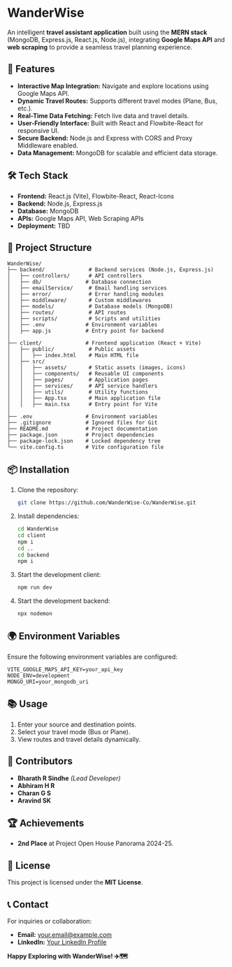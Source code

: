 # WanderWise

An intelligent **travel assistant application** built using the **MERN stack** (MongoDB, Express.js, React.js, Node.js), integrating **Google Maps API** and **web scraping** to provide a seamless travel planning experience.

## 🚀 Features

- **Interactive Map Integration:** Navigate and explore locations using Google Maps API.
- **Dynamic Travel Routes:** Supports different travel modes (Plane, Bus, etc.).
- **Real-Time Data Fetching:** Fetch live data and travel details.
- **User-Friendly Interface:** Built with React and Flowbite-React for responsive UI.
- **Secure Backend:** Node.js and Express with CORS and Proxy Middleware enabled.
- **Data Management:** MongoDB for scalable and efficient data storage.

## 🛠️ Tech Stack

- **Frontend:** React.js (Vite), Flowbite-React, React-Icons
- **Backend:** Node.js, Express.js
- **Database:** MongoDB
- **APIs:** Google Maps API, Web Scraping APIs
- **Deployment:** TBD

## 📂 Project Structure

```
WanderWise/
├── backend/              # Backend services (Node.js, Express.js)
│   ├── controllers/      # API controllers
│   ├── db/              # Database connection
│   ├── emailService/     # Email handling services
│   ├── error/            # Error handling modules
│   ├── middleware/       # Custom middlewares
│   ├── models/           # Database models (MongoDB)
│   ├── routes/           # API routes
│   ├── scripts/          # Scripts and utilities
│   ├── .env             # Environment variables
│   ├── app.js           # Entry point for backend
│
├── client/              # Frontend application (React + Vite)
│   ├── public/           # Public assets
│   │   ├── index.html    # Main HTML file
│   ├── src/
│   │   ├── assets/       # Static assets (images, icons)
│   │   ├── components/   # Reusable UI components
│   │   ├── pages/        # Application pages
│   │   ├── services/     # API service handlers
│   │   ├── utils/        # Utility functions
│   │   ├── App.tsx       # Main application file
│   │   ├── main.tsx      # Entry point for Vite
│
├── .env                 # Environment variables
├── .gitignore           # Ignored files for Git
├── README.md            # Project documentation
├── package.json         # Project dependencies
├── package-lock.json    # Locked dependency tree
└── vite.config.ts       # Vite configuration file
```

## 📦 Installation

1. Clone the repository:
   ```bash
   git clone https://github.com/WanderWise-Co/WanderWise.git
   ```
2. Install dependencies:
   ```bash
   cd WanderWise
   cd client
   npm i
   cd ..
   cd backend
   npm i
   ```
3. Start the development client:
   ```bash
   npm run dev
   ```
4. Start the development backend:
   ```bash
   npx nodemon
   ```

## 🌍 Environment Variables

Ensure the following environment variables are configured:

```
VITE_GOOGLE_MAPS_API_KEY=your_api_key
NODE_ENV=development
MONGO_URI=your_mongodb_uri
```

## 📚 Usage

1. Enter your source and destination points.
2. Select your travel mode (Bus or Plane).
3. View routes and travel details dynamically.

## 🤝 Contributors

- **Bharath R Sindhe** _(Lead Developer)_
- **Abhiram H R**
- **Charan G S**
- **Aravind SK**

## 🏆 Achievements

- **2nd Place** at Project Open House Panorama 2024-25.

## 📜 License

This project is licensed under the **MIT License**.

## 📞 Contact

For inquiries or collaboration:

- **Email:** your.email@example.com
- **LinkedIn:** [Your LinkedIn Profile](https://linkedin.com/in/your-profile)

**Happy Exploring with WanderWise! ✈️🗺️**
